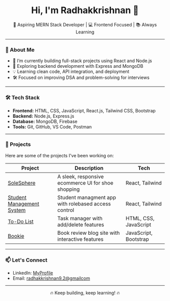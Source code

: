 <h1 align="center">Hi, I'm Radhakkrishnan 👋</h1>
<p align="center">
  🚀 Aspiring MERN Stack Developer | 💻 Frontend Focused | 📚 Always Learning
</p>

---

### 🌱 About Me
- 🔭 I’m currently building full-stack projects using React and Node.js
- 🌱 Exploring backend development with Express and MongoDB
- 💡 Learning clean code, API integration, and deployment
- 🛠️ Focused on improving DSA and problem-solving for interviews

---

### 🛠️ Tech Stack

- **Frontend:** HTML, CSS, JavaScript, React.js, Tailwind CSS, Bootstrap
- **Backend:** Node.js, Express.js
- **Database:** MongoDB, Firebase
- **Tools:** Git, GitHub, VS Code, Postman

---

### 📘 Projects

Here are some of the projects I've been working on:

| Project | Description | Tech |
|--------|-------------|------|
| [SoleSphere](https://github.com/Radhakkrishnan/Solesphere) | A sleek, responsive ecommerce UI for shoe shopping | React, Tailwind |
| [Student Management System](https://github.com/Radhakkrishnan/MERN-) | Student managment app with rolebased access control| React, Tailwind |
| [To-Do List](https://github.com/yourusername/todo-app) | Task manager with add/delete features | HTML, CSS, JavaScript |
| [Bookie](https://github.com/yourusername/bookie) | Book review blog site with interactive features | JavaScript, Bootstrap |

---

### 📫 Let's Connect
- LinkedIn: [MyProfile](https://www.linkedin.com/in/radhakkrishnan-c/)
- Email: [radhakkrishnan9.2@gmailcom](radhakkrishnan9.2@gmail.com)

---

<p align="center">🔥 Keep building, keep learning! 🔥</p>
